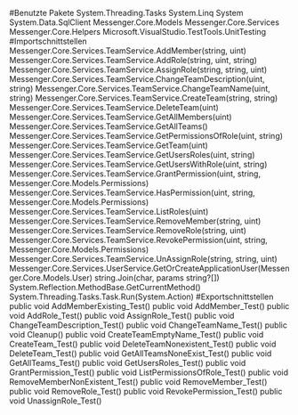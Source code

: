 #Benutzte Pakete
System.Threading.Tasks
System.Linq
System
System.Data.SqlClient
Messenger.Core.Models
Messenger.Core.Services
Messenger.Core.Helpers
Microsoft.VisualStudio.TestTools.UnitTesting
#Importschnittstellen
Messenger.Core.Services.TeamService.AddMember(string, uint)
Messenger.Core.Services.TeamService.AddRole(string, uint, string)
Messenger.Core.Services.TeamService.AssignRole(string, string, uint)
Messenger.Core.Services.TeamService.ChangeTeamDescription(uint, string)
Messenger.Core.Services.TeamService.ChangeTeamName(uint, string)
Messenger.Core.Services.TeamService.CreateTeam(string, string)
Messenger.Core.Services.TeamService.DeleteTeam(uint)
Messenger.Core.Services.TeamService.GetAllMembers(uint)
Messenger.Core.Services.TeamService.GetAllTeams()
Messenger.Core.Services.TeamService.GetPermissionsOfRole(uint, string)
Messenger.Core.Services.TeamService.GetTeam(uint)
Messenger.Core.Services.TeamService.GetUsersRoles(uint, string)
Messenger.Core.Services.TeamService.GetUsersWithRole(uint, string)
Messenger.Core.Services.TeamService.GrantPermission(uint, string, Messenger.Core.Models.Permissions)
Messenger.Core.Services.TeamService.HasPermission(uint, string, Messenger.Core.Models.Permissions)
Messenger.Core.Services.TeamService.ListRoles(uint)
Messenger.Core.Services.TeamService.RemoveMember(string, uint)
Messenger.Core.Services.TeamService.RemoveRole(string, uint)
Messenger.Core.Services.TeamService.RevokePermission(uint, string, Messenger.Core.Models.Permissions)
Messenger.Core.Services.TeamService.UnAssignRole(string, string, uint)
Messenger.Core.Services.UserService.GetOrCreateApplicationUser(Messenger.Core.Models.User)
string.Join(char, params string?[])
System.Reflection.MethodBase.GetCurrentMethod()
System.Threading.Tasks.Task.Run(System.Action)
#Exportschnittstellen
public void AddMemberExisting_Test()
public void AddMember_Test()
public void AddRole_Test()
public void AssignRole_Test()
public void ChangeTeamDescription_Test()
public void ChangeTeamName_Test()
public void Cleanup()
public void CreateTeamEmptyName_Test()
public void CreateTeam_Test()
public void DeleteTeamNonexistent_Test()
public void DeleteTeam_Test()
public void GetAllTeamsNoneExist_Test()
public void GetAllTeams_Test()
public void GetUsersRoles_Test()
public void GrantPermission_Test()
public void ListPermissionsOfRole_Test()
public void RemoveMemberNonExistent_Test()
public void RemoveMember_Test()
public void RemoveRole_Test()
public void RevokePermission_Test()
public void UnassignRole_Test()
